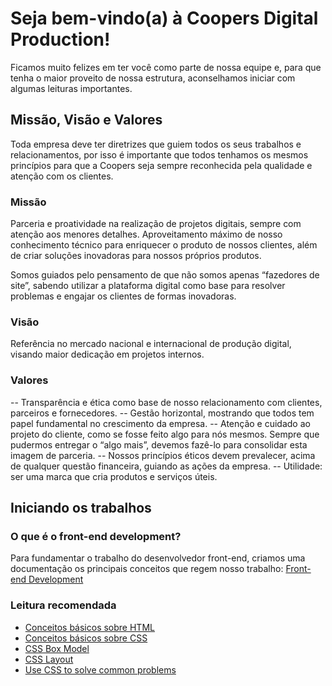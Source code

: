 # Seja bem-vindo(a) à Coopers Digital Production!
[logo]: http://www.coopers.pro/assets/img/coopers-brand.png "Marca da Coopers"
Ficamos muito felizes em ter você como parte de nossa equipe e, para que tenha o maior proveito de nossa estrutura, aconselhamos iniciar com algumas leituras importantes.

## Missão, Visão e Valores
Toda empresa deve ter diretrizes que guiem todos os seus trabalhos e relacionamentos, por isso é importante que todos tenhamos os mesmos princípios para que a Coopers seja sempre reconhecida pela qualidade e atenção com os clientes.

### Missão
Parceria e proatividade na realização de projetos digitais, sempre com atenção aos menores detalhes. Aproveitamento máximo de nosso conhecimento técnico para enriquecer o produto de nossos clientes, além de criar soluções inovadoras para nossos próprios produtos.

Somos guiados pelo pensamento de que não somos apenas “fazedores de site”, sabendo utilizar a plataforma digital como base para resolver problemas e engajar os clientes de formas inovadoras.

### Visão
Referência no mercado nacional e internacional de produção digital, visando maior dedicação em projetos internos.

### Valores
-- Transparência e ética como base de nosso relacionamento com clientes, parceiros e fornecedores.
-- Gestão horizontal, mostrando que todos tem papel fundamental no crescimento da empresa.
-- Atenção e cuidado ao projeto do cliente, como se fosse feito algo para nós mesmos. Sempre que pudermos entregar o “algo mais”, devemos fazê-lo para consolidar esta imagem de parceria.
-- Nossos princípios éticos devem prevalecer, acima de qualquer questão financeira, guiando as ações da empresa.
-- Utilidade: ser uma marca que cria produtos e serviços úteis.


## Iniciando os trabalhos

### O que é o front-end development?
Para fundamentar o trabalho do desenvolvedor front-end, criamos uma documentação os principais conceitos que regem nosso trabalho: [Front-end Development](http://frontenddevelopment.com.br/front-end-development/)

### Leitura recomendada
- [Conceitos básicos sobre HTML](https://developer.mozilla.org/en-US/docs/Learn/Getting_started_with_the_web/HTML_basics)
- [Conceitos básicos sobre CSS](https://developer.mozilla.org/en-US/docs/Learn/CSS/Introduction_to_CSS)
- [CSS Box Model](https://developer.mozilla.org/en-US/docs/Learn/CSS/Introduction_to_CSS/Box_model)
- [CSS Layout](https://developer.mozilla.org/en-US/docs/Learn/CSS/CSS_layout)
- [Use CSS to solve common problems](https://developer.mozilla.org/en-US/docs/Learn/CSS/Howto)